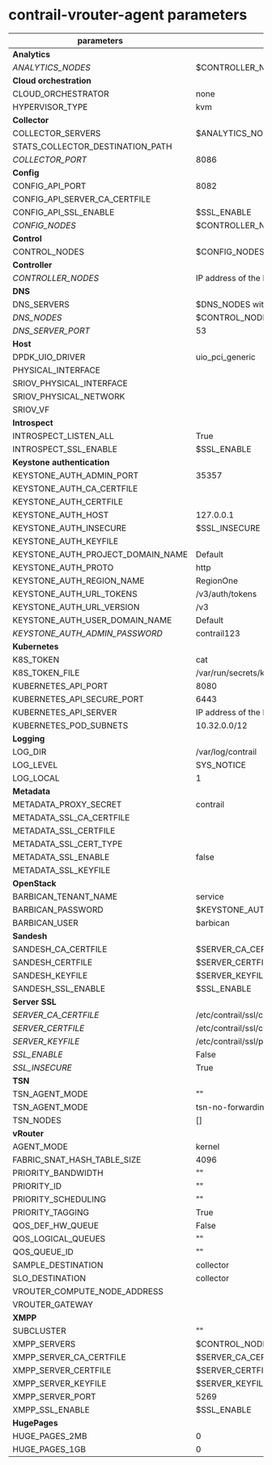 # contrail-vrouter-agent parameters

| parameters                         | default                                             |
| ---------------------------------- | --------------------------------------------------- |
| **Analytics**                      |                                                     |
| *ANALYTICS_NODES*                  | $CONTROLLER_NODES                                   |
| **Cloud orchestration**            |                                                     |
| CLOUD_ORCHESTRATOR                 | none                                                |
| HYPERVISOR_TYPE                    | kvm                                                 |
| **Collector**                      |                                                     |
| COLLECTOR_SERVERS                  | $ANALYTICS_NODES with $COLLECTOR_PORT               |
| STATS_COLLECTOR_DESTINATION_PATH   |                                                     |
| *COLLECTOR_PORT*                   | 8086                                                |
| **Config**                         |                                                     |
| CONFIG_API_PORT                    | 8082                                                |
| CONFIG_API_SERVER_CA_CERTFILE      |                                                     |
| CONFIG_API_SSL_ENABLE              | $SSL_ENABLE                                         |
| *CONFIG_NODES*                     | $CONTROLLER_NODES                                   |
| **Control**                        |                                                     |
| CONTROL_NODES                      | $CONFIG_NODES                                       |
| **Controller**                     |                                                     |
| *CONTROLLER_NODES*                 | IP address of the NIC performs default routing      |
| **DNS**                            |                                                     |
| DNS_SERVERS                        | $DNS_NODES with $DNS_SERVER_PORT                    |
| *DNS_NODES*                        | $CONTROL_NODES                                      |
| *DNS_SERVER_PORT*                  | 53                                                  |
| **Host**                           |                                                     |
| DPDK_UIO_DRIVER                    | uio_pci_generic                                     |
| PHYSICAL_INTERFACE                 |                                                     |
| SRIOV_PHYSICAL_INTERFACE           |                                                     |
| SRIOV_PHYSICAL_NETWORK             |                                                     |
| SRIOV_VF                           |                                                     |
| **Introspect**                     |                                                     |
| INTROSPECT_LISTEN_ALL              | True                                                |
| INTROSPECT_SSL_ENABLE              | $SSL_ENABLE                                         |
| **Keystone authentication**        |                                                     |
| KEYSTONE_AUTH_ADMIN_PORT           | 35357                                               |
| KEYSTONE_AUTH_CA_CERTFILE          |                                                     |
| KEYSTONE_AUTH_CERTFILE             |                                                     |
| KEYSTONE_AUTH_HOST                 | 127.0.0.1                                           |
| KEYSTONE_AUTH_INSECURE             | $SSL_INSECURE                                       |
| KEYSTONE_AUTH_KEYFILE              |                                                     |
| KEYSTONE_AUTH_PROJECT_DOMAIN_NAME  | Default                                             |
| KEYSTONE_AUTH_PROTO                | http                                                |
| KEYSTONE_AUTH_REGION_NAME          | RegionOne                                           |
| KEYSTONE_AUTH_URL_TOKENS           | /v3/auth/tokens                                     |
| KEYSTONE_AUTH_URL_VERSION          | /v3                                                 |
| KEYSTONE_AUTH_USER_DOMAIN_NAME     | Default                                             |
| *KEYSTONE_AUTH_ADMIN_PASSWORD*     | contrail123                                         |
| **Kubernetes**                     |                                                     |
| K8S_TOKEN                          | cat                                                 |
| K8S_TOKEN_FILE                     | /var/run/secrets/kubernetes.io/serviceaccount/token |
| KUBERNETES_API_PORT                | 8080                                                |
| KUBERNETES_API_SECURE_PORT         | 6443                                                |
| KUBERNETES_API_SERVER              | IP address of the NIC performs default routing      |
| KUBERNETES_POD_SUBNETS             | 10.32.0.0/12                                        |
| **Logging**                        |                                                     |
| LOG_DIR                            | /var/log/contrail                                   |
| LOG_LEVEL                          | SYS_NOTICE                                          |
| LOG_LOCAL                          | 1                                                   |
| **Metadata**                       |                                                     |
| METADATA_PROXY_SECRET              | contrail                                            |
| METADATA_SSL_CA_CERTFILE           |                                                     |
| METADATA_SSL_CERTFILE              |                                                     |
| METADATA_SSL_CERT_TYPE             |                                                     |
| METADATA_SSL_ENABLE                | false                                               |
| METADATA_SSL_KEYFILE               |                                                     |
| **OpenStack**                      |                                                     |
| BARBICAN_TENANT_NAME               | service                                             |
| BARBICAN_PASSWORD                  | $KEYSTONE_AUTH_ADMIN_PASSWORD                       |
| BARBICAN_USER                      | barbican                                            |
| **Sandesh**                        |                                                     |
| SANDESH_CA_CERTFILE                | $SERVER_CA_CERTFILE                                 |
| SANDESH_CERTFILE                   | $SERVER_CERTFILE                                    |
| SANDESH_KEYFILE                    | $SERVER_KEYFILE                                     |
| SANDESH_SSL_ENABLE                 | $SSL_ENABLE                                         |
| **Server SSL**                     |                                                     |
| *SERVER_CA_CERTFILE*               | /etc/contrail/ssl/certs/ca-cert.pem                 |
| *SERVER_CERTFILE*                  | /etc/contrail/ssl/certs/server.pem                  |
| *SERVER_KEYFILE*                   | /etc/contrail/ssl/private/server-privkey.pem        |
| *SSL_ENABLE*                       | False                                               |
| *SSL_INSECURE*                     | True                                                |
| **TSN**                            |                                                     |
| TSN_AGENT_MODE                     | ""                                                  |
| TSN_AGENT_MODE                     | tsn-no-forwarding                                   |
| TSN_NODES                          | []                                                  |
| **vRouter**                        |                                                     |
| AGENT_MODE                         | kernel                                              |
| FABRIC_SNAT_HASH_TABLE_SIZE        | 4096                                                |
| PRIORITY_BANDWIDTH                 | ""                                                  |
| PRIORITY_ID                        | ""                                                  |
| PRIORITY_SCHEDULING                | ""                                                  |
| PRIORITY_TAGGING                   | True                                                |
| QOS_DEF_HW_QUEUE                   | False                                               |
| QOS_LOGICAL_QUEUES                 | ""                                                  |
| QOS_QUEUE_ID                       | ""                                                  |
| SAMPLE_DESTINATION                 | collector                                           |
| SLO_DESTINATION                    | collector                                           |
| VROUTER_COMPUTE_NODE_ADDRESS       |                                                     |
| VROUTER_GATEWAY                    |                                                     |
| **XMPP**                           |                                                     |
| SUBCLUSTER                         | ""                                                  |
| XMPP_SERVERS                       | $CONTROL_NODES with $XMPP_SERVER_PORT               |
| XMPP_SERVER_CA_CERTFILE            | $SERVER_CA_CERTFILE                                 |
| XMPP_SERVER_CERTFILE               | $SERVER_CERTFILE                                    |
| XMPP_SERVER_KEYFILE                | $SERVER_KEYFILE                                     |
| XMPP_SERVER_PORT                   | 5269                                                |
| XMPP_SSL_ENABLE                    | $SSL_ENABLE                                         |
| **HugePages**                      |                                                     |
| HUGE_PAGES_2MB                     | 0                                                   |
| HUGE_PAGES_1GB                     | 0                                                   |
